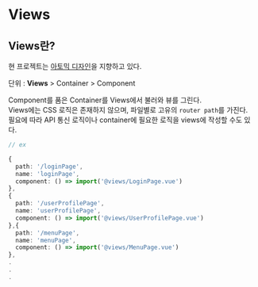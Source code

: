 # Views

## Views란?
현 프로젝트는 [아토믹 디자인](https://kciter.so/posts/effective-atomic-design)을 지향하고 있다.

단위 : **Views** > Container > Component

Component를 품은 Container를 Views에서 불러와 뷰를 그린다.<br/>
Views에는 CSS 로직은 존재하지 않으며, 파일별로 고유의 `router path`를 가진다.<br/>
필요에 따라 API 통신 로직이나 container에 필요한 로직을 views에 작성할 수도 있다.

```typescript
// ex

{
  path: '/loginPage',
  name: 'loginPage',
  component: () => import('@views/LoginPage.vue')
},
{
  path: '/userProfilePage',
  name: 'userProfilePage',
  component: () => import('@views/UserProfilePage.vue')
},{
  path: '/menuPage',
  name: 'menuPage',
  component: () => import('@views/MenuPage.vue')
},
.
.
.

```
